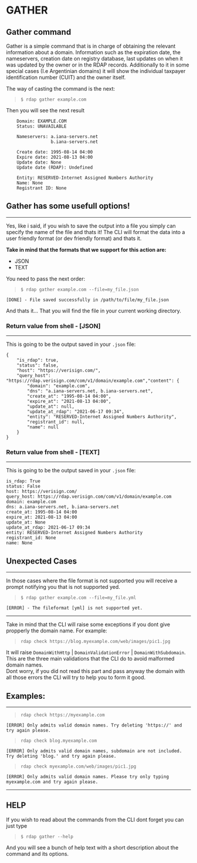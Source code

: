 # GATHER

## Gather command
Gather is a simple command that is in charge of obtaining the relevant information about a domain. Information such as the expiration date, the nameservers,
creation date on registry database, last updates on when it was updated by the owner or in the RDAP records.
Additionally to it in some special cases (I.e Argentinian domains) it will show the individual taxpayer identification number (CUIT) and the owner itself.

The way of casting the command is the next:

> `$ rdap gather example.com`

Then you will see the next result

        Domain: EXAMPLE.COM
        Status: UNAVAILABLE

        Nameservers: a.iana-servers.net
                     b.iana-servers.net

        Create date: 1995-08-14 04:00
        Expire date: 2021-08-13 04:00
        Update date: None
        Update date (RDAP): Undefined

        Entity: RESERVED-Internet Assigned Numbers Authority
        Name: None
        Registrant ID: None

## Gather has some usefull options!
------------------------------------------------------------

Yes, like i said, if you wish to save the output into a file you simply can specify the name of the file and thats it! The CLI will format the data into a user friendly format (or dev friendly format) and thats it.

**Take in mind that the formats that we support for this action are:**
* JSON
* TEXT

You need to pass the next order:

> `$ rdap gather example.com --file=my_file.json`

    [DONE] - File saved successfully in /path/to/file/my_file.json

And thats it... That you will find the file in your current working directory.

### Return value from shell - [JSON]
------------------------------------------------------------
This is going to be the output saved in your `.json` file:

    {
        "is_rdap": true,
        "status": false,
        "host": "https://verisign.com/",
        "query_host": "https://rdap.verisign.com/com/v1/domain/example.com","content": {
            "domain": "example.com",
            "dns": "a.iana-servers.net, b.iana-servers.net",
            "create_at": "1995-08-14 04:00",
            "expire_at": "2021-08-13 04:00",
            "update_at": null,
            "update_at_rdap": "2021-06-17 09:34",
            "entity": "RESERVED-Internet Assigned Numbers Authority",
            "registrant_id": null,
            "name": null
        }
    }

### Return value from shell - [TEXT]
------------------------------------------------------------
This is going to be the output saved in your `.json` file:

    is_rdap: True
    status: False
    host: https://verisign.com/
    query_host: https://rdap.verisign.com/com/v1/domain/example.com
    domain: example.com
    dns: a.iana-servers.net, b.iana-servers.net
    create_at: 1995-08-14 04:00
    expire_at: 2021-08-13 04:00
    update_at: None
    update_at_rdap: 2021-06-17 09:34
    entity: RESERVED-Internet Assigned Numbers Authority
    registrant_id: None
    name: None


## Unexpected Cases
--------------------------------------------------------

In those cases where the file format is not supported you will receive a prompt notifying you that is not supported yed.

> `$ rdap gather example.com --file=my_file.yml`

    [ERROR] - The fileformat [yml] is not supported yet.

--------------------------------------------------------

Take in mind that the CLI will raise some exceptions if you dont give propperly the domain name. For example:

> `rdap check https://blog.myexample.com/web/images/pic1.jpg`

It will raise `DomainWithHttp` | `DomainValidationError` | `DomainWithSubdomain`. This are the three main validations that the CLI do to avoid malformed domain names. \
Dont worry, if you did not read this part and pass anyway the domain with all those errors the CLI will try to help you to form it good.

## Examples:
------------------------------------------------------------
> `rdap check https://myexample.com`

    [ERROR] Only admits valid domain names. Try deleting 'https://' and try again please.

> `rdap check blog.myexample.com`

    [ERROR] Only admits valid domain names, subdomain are not included. Try deleting 'blog.' and try again please.

> `rdap check myexample.com/web/images/pic1.jpg`

    [ERROR] Only admits valid domain names. Please try only typing myexample.com and try again please.

--------------------------------------------------------

## HELP
If you wish to read about the commands from the CLI dont forget you can just type

> `$ rdap gather --help`

And you will see a bunch of help text with a short description about the command and its options.
